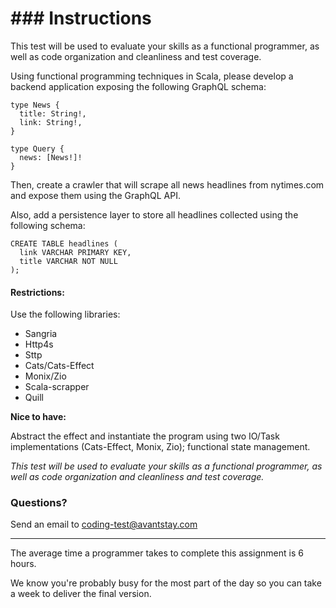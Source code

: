 # ### Instructions

This test will be used to evaluate your skills as a functional programmer, as well as code organization and cleanliness and test coverage.

Using functional programming techniques in Scala, please develop a backend application exposing the following GraphQL schema:

```
type News {
  title: String!,
  link: String!,
}

type Query {
  news: [News!]!
}
```

Then, create a crawler that will scrape all news headlines from nytimes.com and expose them using the GraphQL API.

Also, add a persistence layer to store all headlines collected using the following schema:

```
CREATE TABLE headlines (
  link VARCHAR PRIMARY KEY,
  title VARCHAR NOT NULL
);
```

#### Restrictions:

Use the following libraries:

- Sangria
- Http4s
- Sttp
- Cats/Cats-Effect
- Monix/Zio
- Scala-scrapper
- Quill

**Nice to have:**

Abstract the effect and instantiate the program using two IO/Task implementations (Cats-Effect, Monix, Zio);
functional state management.

_This test will be used to evaluate your skills as a functional programmer, as well as code organization and cleanliness and test coverage._

### Questions?
Send an email to coding-test@avantstay.com

___

The average time a programmer takes to complete this assignment is 6 hours.

We know you're probably busy for the most part of the day so you can take a week to deliver the final version.

